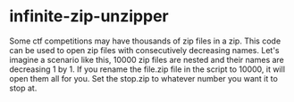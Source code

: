 # infinite-zip-unzipper

Some ctf competitions may have thousands of zip files in a zip. This code can be used to open zip files with consecutively decreasing names. Let's imagine a scenario like this, 10000 zip files are nested and their names are decreasing 1 by 1. If you rename the file.zip file in the script to 10000, it will open them all for you. Set the stop.zip to whatever number you want it to stop at.
